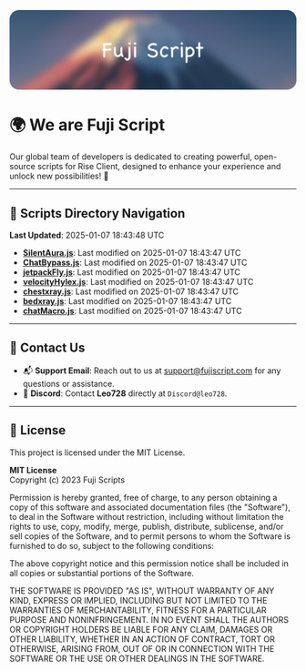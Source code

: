 ![Banner](.github/b.webp)

# 🌍 **We are Fuji Script**

Our global team of developers is dedicated to creating powerful, open-source scripts for Rise Client, designed to enhance your experience and unlock new possibilities! 🌟

---
<!-- SCRIPTS_NAVIGATION_START -->
## 📂 **Scripts Directory Navigation**

**Last Updated**: 2025-01-07 18:43:48 UTC

- **[SilentAura.js](scripts/SilentAura.js)**: Last modified on 2025-01-07 18:43:47 UTC
- **[ChatBypass.js](scripts/ChatBypass.js)**: Last modified on 2025-01-07 18:43:47 UTC
- **[jetpackFly.js](scripts/jetpackFly.js)**: Last modified on 2025-01-07 18:43:47 UTC
- **[velocityHylex.js](scripts/velocityHylex.js)**: Last modified on 2025-01-07 18:43:47 UTC
- **[chestxray.js](scripts/chestxray.js)**: Last modified on 2025-01-07 18:43:47 UTC
- **[bedxray.js](scripts/bedxray.js)**: Last modified on 2025-01-07 18:43:47 UTC
- **[chatMacro.js](scripts/chatMacro.js)**: Last modified on 2025-01-07 18:43:47 UTC

<!-- SCRIPTS_NAVIGATION_END -->

---

## 💬 **Contact Us**  
- 📬 **Support Email**: Reach out to us at [support@fujiscript.com](mailto:support@fujiscript.com) for any questions or assistance.  
- 💬 **Discord**: Contact **Leo728** directly at `Discord@leo728`.

---

## 📜 **License**

This project is licensed under the MIT License.  

**MIT License**  
Copyright (c) 2023 Fuji Scripts  

Permission is hereby granted, free of charge, to any person obtaining a copy of this software and associated documentation files (the "Software"), to deal in the Software without restriction, including without limitation the rights to use, copy, modify, merge, publish, distribute, sublicense, and/or sell copies of the Software, and to permit persons to whom the Software is furnished to do so, subject to the following conditions:  

The above copyright notice and this permission notice shall be included in all copies or substantial portions of the Software.  

THE SOFTWARE IS PROVIDED "AS IS", WITHOUT WARRANTY OF ANY KIND, EXPRESS OR IMPLIED, INCLUDING BUT NOT LIMITED TO THE WARRANTIES OF MERCHANTABILITY, FITNESS FOR A PARTICULAR PURPOSE AND NONINFRINGEMENT. IN NO EVENT SHALL THE AUTHORS OR COPYRIGHT HOLDERS BE LIABLE FOR ANY CLAIM, DAMAGES OR OTHER LIABILITY, WHETHER IN AN ACTION OF CONTRACT, TORT OR OTHERWISE, ARISING FROM, OUT OF OR IN CONNECTION WITH THE SOFTWARE OR THE USE OR OTHER DEALINGS IN THE SOFTWARE.  
